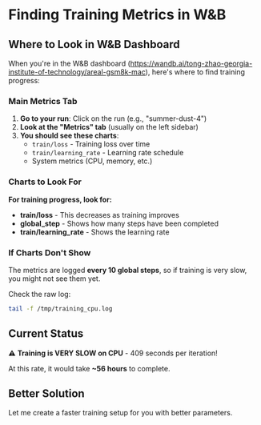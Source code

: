 # Finding Training Metrics in W&B

## Where to Look in W&B Dashboard

When you're in the W&B dashboard (https://wandb.ai/tong-zhao-georgia-institute-of-technology/areal-gsm8k-mac), here's where to find training progress:

### Main Metrics Tab

1. **Go to your run**: Click on the run (e.g., "summer-dust-4")
2. **Look at the "Metrics" tab** (usually on the left sidebar)
3. **You should see these charts**:
   - `train/loss` - Training loss over time
   - `train/learning_rate` - Learning rate schedule
   - System metrics (CPU, memory, etc.)

### Charts to Look For

**For training progress, look for:**

- **train/loss** - This decreases as training improves
- **global_step** - Shows how many steps have been completed
- **train/learning_rate** - Shows the learning rate

### If Charts Don't Show

The metrics are logged **every 10 global steps**, so if training is very slow, you might not see them yet.

Check the raw log:
```bash
tail -f /tmp/training_cpu.log
```

## Current Status

⚠️ **Training is VERY SLOW on CPU** - 409 seconds per iteration!

At this rate, it would take **~56 hours** to complete.

## Better Solution

Let me create a faster training setup for you with better parameters.

